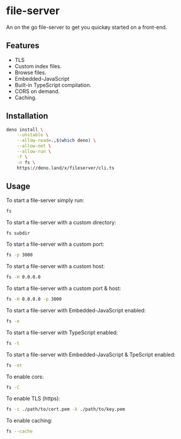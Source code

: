 # file-server

An on the go file-server to get you quickøy started on a front-end.

## Features

- TLS
- Custom index files.
- Browse files.
- Embedded-JavaScript
- Built-in TypeScript compilation.
- CORS on demand.
- Caching.

## Installation

```sh
deno install \
	--unstable \
	--allow-read=.,$(which deno) \
	--allow-net \
	--allow-run \
	-f \
	-n fs \
	https://deno.land/x/fileserver/cli.ts
```

## Usage

To start a file-server simply run:

```sh
fs
```

To start a file-server with a custom directory:

```
fs subdir
```

To start a file-server with a custom port:

```sh
fs -p 3000
```

To start a file-server with a custom host:

```sh
fs -H 0.0.0.0
```

To start a file-server with a custom port & host:

```sh
fs -H 0.0.0.0 -p 3000
```

To start a file-server with Embedded-JavaScript enabled:

```sh
fs -e
```

To start a file-server with TypeScript enabled:

```sh
fs -t
```

To start a file-server with Embedded-JavaScript & TpeScript enabled:

```sh
fs -et
```

To enable cors:

```sh
fs -C
```

To enable TLS (https):

```sh
fs -c ./path/to/cert.pem -k ./path/to/key.pem
```

To enable caching:

```sh
fs --cache
```
